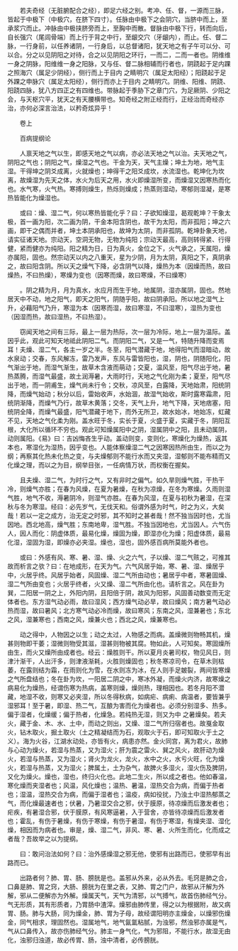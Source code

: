 <!-- { "loadSidebar": true } -->
　　若夫奇经（无脏腑配合之经），即足六经之别。考冲、任、督，一源而三脉，皆起于中极下（中极穴，在脐下四寸）。任脉由中极下之会阴穴，当脐中而上，至承浆穴而止。冲脉由中极挟脐旁而上，至胸中而散。督脉由中极下行，转而向后，自长强穴（尾闾骨端）而上行于背之中行，至龈交穴（牙龈内），而止。任、督二脉，一行身前，以任养诸阴，一行身后，以总督诸阳，犹天地之有子午可以分、可以合。分之以见阴阳之对待，合之以见阴阳之环行，一而二，二而一者也。阴维维一身之阴脉，阳维维一身之阳脉，又与任、督二脉相辅而行者也，阴跷起于足内踝之照海穴（属足少阴经），侧行而上于目内 之睛明穴（属足太阳经）；阳跷起于足外踝之申脉穴（属足太阳经），侧行而亦上于目内 之睛明穴。阴维、阳维、阴跷、阳跷四脉，犹八方四正之有四维也。带脉起于季胁下之章门穴，为足厥阴、少阳之会，与天枢穴平，犹天之有天腰横带也。知奇经之附正经而行，正经治而奇经亦治，亦何必深言治法，以矜奇炫异乎！

　　卷上

　　百病提纲论

　　人禀天地之气以生，即感天地之气以病，亦必法天地之气以治。夫天地之气，阴阳之气也；阴阳之气，燥湿之气也。干金为天，天气主燥；坤土为地，地气主湿。干得坤之阴爻成离，火就燥也；坤得干之阳爻成坎，水流湿也。乾坤化为坎离，故燥湿为先天之体，水火为后天之用，水火即燥湿所变，而燥湿又因寒热而化也。水气寒，火气热。寒搏则燥生，热烁则燥成；热蒸则湿动，寒郁则湿凝，是寒热皆能化为燥湿也。

　　或曰：燥、湿二气，何以寒热皆能化乎？曰：子欲知燥湿，曷观乾坤？干象太极，首一画为阳，次二画为阴，干金本阳含阴也，故干为太阳，而非孤阳；坤之六画，即干之偶而并者，坤土本阴承阳也，故坤为太阴，而非孤阴。乾坤卦象天地，请实征诸天地。宗动天，空洞无物，无物为纯阳；宗动天最高，高则转得紧、行得健，紧而健亦为纯阳。阳之精为日，日为真火，金位之下，火气承之，天属阳，燥亦属阳，固也。然宗动天以内之八重天，星为少阴，月为太阴，真阳之下，真阴承之，故曰阳含阴。所以天之燥气下降，必含阴气以降，燥热为本（因燥而热，故曰燥热，不曰热燥），寒燥为变也（因寒而燥，故曰寒燥，不曰燥寒）

　　。阴之精为月，月为真水，水应月而生于地，地属阴，湿亦属阴，固也。然地居天中不动，地之阳气，即天之阳气，阴随乎阳，故曰阴承阳。所以地之湿气上升，必藉阳气乃升，寒湿为本（因寒而湿，故曰寒湿，不曰湿寒），湿热为变也（因湿而热，故曰湿热，不曰热湿）。

　　窃闻天地之间有三际，最上一层为热际，次一层为冷际，地上一层为温际。盖因乎此，观此可知天地祗此阴阳二气。而阴阳二气，又是一气，特随升降而变焉耳！夫燥、湿二气，各主一岁之半。冬至，阳气潜藏于地，地得阳气而湿暗动，故水泉动；交春，东风解冻，雷乃发声，东风与雷皆阳也，湿，阴也，阴随阳化，阳气渐出于地，而湿气渐生，故草木含液而萌动；交夏，温风至，阳气尽出于地，暑热蒸腾，而湿气最盛，故土润溽暑，大雨时行，天地之气化刚为柔；夏至，阳气尽出于地，而一阴甫生，燥气尚未行令；交秋，凉风至，白露降，天地始肃，阳统阴降，而燥气始动；秋分以后，雷始收声，水始涸，故湿气始收，斯时露寒霜肃，阳统阴渐降，而燥气乃行，故草木黄落；交冬，天气上升，地气下降，天地痞塞，阳统阴全降，而燥气最盛，阳气潜藏于地下，而外无所卫，故水始冰，地始冻，虹藏不见，天地之气化柔为刚。盖水旺于冬，实长于夏，火盛于夏，实藏于冬，阴阳互根，大化所以循环不穷也。观此可知燥属阳中之阴，湿属阴中之阳，且未动属阴，动则属阳。《易》曰：吉凶悔吝生乎动。盖动则变，变则化，寒燥化为燥热，返其本也，寒湿化为湿热，因乎变也。人能体察燥湿二气之因寒因热所由生，而以之为纲；再察其化热未化热之变，与夫燥郁则不能行水而又夹湿，湿郁则不能布精而又化燥之理，而以之为目，纲举目张，一任病情万状，而权衡在握矣。

　　且夫燥、湿二气，为时行之气，又有非时之偏气。如久旱则燥气胜，干热干冷，则燥气亦胜；在春为风燥，在夏为暑燥，在秋为凉燥，在冬为寒燥。久雨则湿气胜，地气不收，溽暑阴冷，则湿气亦胜。在春为风湿，在夏与初秋为暑湿，在深秋与冬为寒湿。经曰：必先岁气，无伐天和。俗谓外感为时气，时之为义，大矣哉！若以一定之成方，治无定之时邪，其不知时之甚者哉！然不独当因时也，尤当因地。西北地高，燥气胜；东南地卑，湿气胜。不独当因地也，尤当因人。六气伤人，因人而化：阴虚体质，最易化燥，燥固为燥，即湿亦化为燥；阳虚体质，最易化湿，湿固为湿，即燥亦必夹湿。燥也，湿也，固外感百病所莫能外者也。

　　或曰：外感有风、寒、暑、湿、燥、火之六气，子以燥、湿二气赅之，可推其故而析言之欤？曰：在地成形，在天为气。六气风居乎始，寒、暑、湿、燥居乎中，火居乎终。风居乎始者，风固燥、湿二气所由动也；暑居乎中者，寒暑固燥、湿二气所由变也；火居乎终者，火又燥、湿二气所由化也。请析言之。风在卦为巽，二阳居一阴之上，外阳内阴，且阳倍于阴，故风为阳邪，风固善动数变而无定体者也。东方湿气动必雨，故曰湿风；西方燥气动必旱，故曰燥风；南方暑气动必热而湿，故曰暑风；北方寒气动必冷而燥，故曰寒风；东南之风，湿兼暑也；东北之风，湿兼寒也；西南之风，燥兼火也；西北之风，燥兼寒也。

　　动之得中，人物因之以生；动之太过，人物感之而病。盖燥微则物畅其机，燥甚则物即干萎；湿微则物受其滋，湿甚则物被其腐。物如此，人可知矣。寒固燥所由生，而火又燥所由成者也。经云：燥胜则干。所以夏月炎暑司权，物见风日，则津汁渐干，人出汗多，则津液渐耗，火胜则燥固也；秋冬寒凉司令，在草木则枯萎，在露则结为霜，在雨则化为雪，在水则冻为冰，在人则手足皴裂，两间皆寒燥之气所盘结也；冬在卦为坎，一阳居二阴之中，寒冰外凝，而燥火内济，故寒燥之病易化为燥热，经谓伤寒为热病，盖寒则燥，燥则热，理相因也。若冬月阳不潜藏，地湿不收，则寒又必夹湿，所以冬得秋病，如病疟、病痢、病温者，要皆兼乎湿邪耳！至于暑，即湿、热二气，互酿为害而化为燥者也。必须分别湿多、热多。偏于湿者，化燥缓；偏于热者，化燥急。若纯热无湿，则又为中 之暑燥矣。若夫火，藏于金、木、水、土中，而动之则出，又燥、湿二气所归宿者也。故戛金取火，钻木取火，掘土取火（土之精凝结而为石，观取火于石，即可知取火于土之义）。海为火谷，江湖水动处，亦皆有火，病患亦然。金火同宫，离为君火，故肺与心动为燥火，若湿与热蒸，又为湿火；肝为震之雷火、巽之风火，故肝动为燥火，若湿与热蒸，又为湿火；肾火为龙火，龙火，水中之火，水亏火旺，化为燥火，若湿与热蒸，又为湿火；脾属土，土为杂气，故脾火多湿火，湿火伤及脾阴，又化为燥火。燥也，湿也，终归火化也。此地二生火，所以成之者也。他如春温，寒化燥而夹湿者也；风温，风化燥也；温热、暑温，湿热交合为病，而偏于热者也；湿温，湿热交合为病，而偏于湿者也；温疫，病如役扰，乃浊土中湿热郁蒸之气，而化燥最速者也；伏暑，乃暑湿交合之邪，伏于膜原，待凉燥而后激发者也；疟疾，有暑湿合邪，伏于膜原，有风寒逼暑，入于营舍，亦皆待凉燥而后激发者也；霍乱，有伤于暑燥，有伤于寒燥，有伤于暑湿，有伤于寒湿，有燥夹湿、湿化燥，相因而为病者也。审是，燥、湿二气，非风、寒、暑、火所生而化，化而成之者哉？吾故举之以为提纲。

　　曰：敢问治法如何？曰：治外感燥湿之邪无他，使邪有出路而已，使邪早有出路而已。

　　出路者何？肺、胃、肠、膀胱是也。盖邪从外来，必从外去。毛窍是肺之合，口鼻是肺、胃之窍，大肠、膀胱为在里之表，又肺、胃之门户，故邪从汗解为外解，邪从二便解亦为外解。燥属天气，天气为清邪，以气搏气，故首伤肺经气分。气无形质，其有形质者，乃胃肠中渣滓。燥邪由肺传里，得之以为根据附，故又病胃、肠。肺与大肠，同为燥金，肺、胃为子母，故经谓阳明亦主燥金，以燥邪伤燥金，同气相求，理固然也。湿属地气，地气氤氲粘腻，为浊邪，然浊邪亦属是气，气从口鼻传入，故亦伤肺经气分。肺主一身气化，气为邪阻，不能行水，故湿无由化，浊邪归浊道，故必传胃、肠，浊中清者，必传膀胱。

